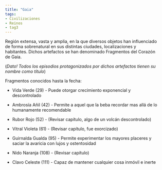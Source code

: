 ```yaml
---
title: "Gaia"
tags:
- Civilizaciones
- Reinos
- tag3
---
```

Región extensa, vasta y amplia, en la que diversos objetos han influenciado de forma sobrenatural en sus distintas ciudades, localizaciones y habitantes. Dichos artefactos se han denominado Fragmentos del Corazón de Gaia.

(_Dato! Todos los episodios protagonizados por dichos artefactos tienen su nombre como título_)

Fragmentos conocidos hasta la fecha:

- Vida Verde (29) - Puede otorgar crecimiento exponencial y descontrolado

- Ambrosía Añil (42) - Permite a aquel que la beba recordar mas allá de lo humanamente recomendable

- Rubor Rojo (52) - (Revisar capítulo, algo de un volcán descontrolado)

- Vitral Violeta (61) - (Revisar capítulo, fue exorcizado)

- Guirnalda Gualda (95) - Permite experimentar los mayores placeres y saciar la avaricia con lujos y ostentosidad

- Nido Naranja (108) - (Revisar capítulo)

- Clavo Celeste (111) - Capaz de mantener cualquier cosa inmóvil e inerte